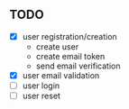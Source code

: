 ## TODO

- [x] user registration/creation
    - create user
    - create email token
    - send email verification
- [x] user email validation
- [ ] user login
- [ ] user reset

